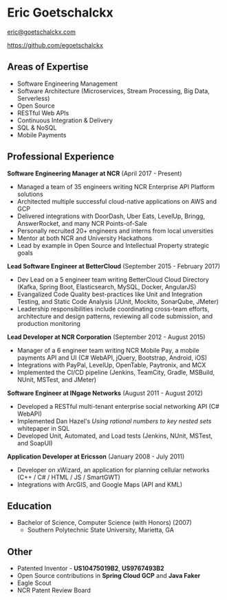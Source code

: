 # Eric Goetschalckx
eric@goetschalckx.com

https://github.com/egoetschalckx

## Areas of Expertise

 - Software Engineering Management
 - Software Architecture (Microservices, Stream Processing, Big Data, Serverless)
 - Open Source
 - RESTful Web APIs
 - Continuous Integration & Delivery
 - SQL & NoSQL
 - Mobile Payments

## Professional Experience

**Software Engineering Manager at NCR** (April 2017 - Present)
 - Managed a team of 35 engineers writing NCR Enterprise API Platform solutions
 - Architected multiple successful cloud-native applications on AWS and GCP
 - Delivered integrations with DoorDash, Uber Eats, LevelUp, Bringg, AnswerRocket, and many NCR Points-of-Sale
 - Personally recruited 20+ engineers and interns from local unversities
 - Mentor at both NCR and University Hackathons
 - Lead by example in Open Source and Intellectual Property strategic goals

**Lead Software Engineer at BetterCloud** (September 2015 - February 2017)
 - Dev Lead on a 5 engineer team writing BetterCloud Cloud Directory (Kafka, Spring Boot, Elasticsearch, MySQL, Docker, AngularJS)
 - Evangalized Code Quality best-practices like Unit and Integration Testing, and Static Code Analysis (JUnit, Mockito, SonarQube, JMeter)
 - Leadership responsibilities include coordinating cross-team efforts, architecture and design patterns, reviewing all code submission, and production monitoring

**Lead Developer at NCR Corporation** (September 2012 - August 2015)
 - Manager of a 6 engineer team writing NCR Mobile Pay, a mobile payments API and UI (C# WebAPI, jQuery, Bootstrap, Android, iOS)
 - Integrations with PayPal, LevelUp, OpenTable, Paytronix, and MCX
 - Implemented the CI/CD pipeline (Jenkins, TeamCity, Gradle, MSBuild, NUnit, MSTest, and JMeter)

**Software Engineer at INgage Networks** (August 2011 - August 2012)
 - Developed a RESTful multi-tenant enterprise social networking API (C# WebAPI)
 - Implemented Dan Hazel's _Using rational numbers to key nested sets_ whitepaper in SQL
 - Developed Unit, Automated, and Load tests (Jenkins, NUnit, MSTest, and SoapUI)

**Application Developer at Ericsson** (January 2008 - July 2011)
 - Developer on xWizard, an application for planning cellular networks (C++ / C# / HTML / JS / SmartGWT)
 - Integrations with ArcGIS, and Google Maps (API and KML)

## Education
 - Bachelor of Science, Computer Science (with Honors) (2007)
	- Southern Polytechnic State University, Marietta, GA

## Other
 - Patented Inventor - **US10475019B2**, **US9767493B2**
 - Open Source contributions in **Spring Cloud GCP** and **Java Faker**
 - Eagle Scout
 - NCR Patent Review Board
